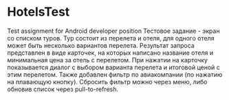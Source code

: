 # HotelsTest
Test assignment for Android developer position
Тестовое задание - экран со списком туров. Тур состоит из перелета и отеля, для одного отеля может быть несколько вариантов перелета.
Результат запроса представлен в виде карточек, на которых написано название отеля и минимальная цена за отель с перелетом.
При нажатии на карточку показывается диалог с выбором варианта перелета и итоговой ценой с этим перелетом.
Также добавлен фильтр по авиакомпании (по нажатию на плавающую кнопку). Сбросить фильтр можно через меню, либо обновив список через pull-to-refresh.
